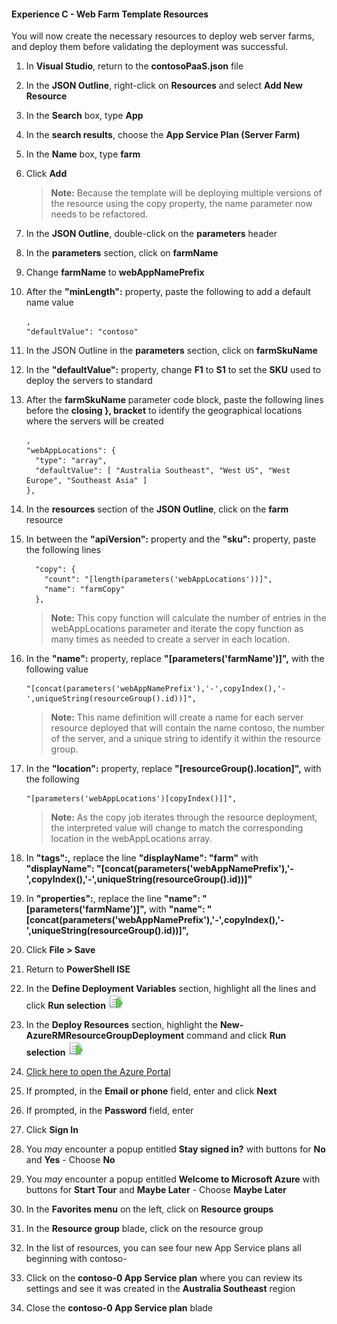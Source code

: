 #### Experience C - Web Farm Template Resources

You will now create the necessary resources to deploy web server farms, and deploy them before validating the deployment was successful.

1. In **Visual Studio**, return to the **contosoPaaS.json** file

1. In the **JSON Outline**, right-click on **Resources** and select **Add New Resource**

1. In the **Search** box, type **App**

1. In the **search results**, choose the **App Service Plan (Server Farm)** 

1. In the **Name** box, type **farm**

1. Click **Add**

    > **Note:** Because the template will be deploying multiple versions of the resource using the copy property, the name parameter now needs to be refactored. 

1. In the **JSON Outline**, double-click on the **parameters** header

1. In the **parameters** section, click on **farmName** 

1. Change **farmName** to **webAppNamePrefix**

1. After the **"minLength":** property, paste the following to add a default name value 

    ```
	,
	"defaultValue": "contoso"
    ```

1. In the JSON Outline in the **parameters** section, click on **farmSkuName** 

1. In the **"defaultValue":** property, change **F1** to **S1** to set the **SKU** used to deploy the servers to standard

1. After the **farmSkuName** parameter code block, paste the following lines before the **closing }, bracket** to identify the geographical locations where the servers will be created

    ```
	,
    "webAppLocations": {
      "type": "array",
      "defaultValue": [ "Australia Southeast", "West US", "West Europe", "Southeast Asia" ]
    },
    ```

1. In the **resources** section of the **JSON Outline**, click on the **farm** resource

1. In between the **"apiVersion":** property and the **"sku":** property, paste the following lines

    ```
      "copy": {
        "count": "[length(parameters('webAppLocations'))]",
        "name": "farmCopy"
      },
    ```
	
    > **Note:** This copy function will calculate the number of entries in the webAppLocations parameter and iterate the copy function as many times as needed to create a server in each location. 

1. In the **"name":** property, replace **"[parameters('farmName')]",** with the following value

    ```
	"[concat(parameters('webAppNamePrefix'),'-',copyIndex(),'-',uniqueString(resourceGroup().id))]",
    ```
	
    > **Note:** This name definition will create a name for each server resource deployed that will contain the name contoso, the number of the server, and a unique string to identify it within the resource group. 

1. In the **"location":** property, replace **"[resourceGroup().location]",** with the following

    ```
	"[parameters('webAppLocations')[copyIndex()]]",
    ```
    > **Note:** As the copy job iterates through the resource deployment, the interpreted value will change to match the corresponding location in the webAppLocations array.

1. In **"tags":,** replace the line **"displayName": "farm"** with **"displayName": "[concat(parameters('webAppNamePrefix'),'-',copyIndex(),'-',uniqueString(resourceGroup().id))]"**

1. In **"properties":**, replace the line **"name": "[parameters('farmName')]",** with **"name": "[concat(parameters('webAppNamePrefix'),'-',copyIndex(),'-',uniqueString(resourceGroup().id))]",**

1. Click **File > Save**

1. Return to **PowerShell ISE**

1. In the **Define Deployment Variables** section, highlight all the lines and click **Run selection** ![image](imgs/runselection.png)

1. In the **Deploy Resources** section, highlight the **New-AzureRMResourceGroupDeployment** command and click **Run selection** ![image](imgs/runselection.png)

1. [Click here to open the Azure Portal](https://portal.azure.com)

1. If prompted, in the **Email or phone** field, enter **<inject key="AzureAdUserEmail"/>** and click **Next**

1. If prompted, in the **Password** field, enter **<inject key="AzureAdUserPassword"/>**

1. Click **Sign In**

1. You _may_ encounter a popup entitled **Stay signed in?** with buttons for **No** and **Yes** - Choose **No**

1. You _may_ encounter a popup entitled **Welcome to Microsoft Azure** with buttons for **Start Tour** and **Maybe Later** - Choose **Maybe Later**

1. In the **Favorites menu** on the left, click on **Resource groups**

1. In the **Resource group** blade, click on the **<inject story-id="story://content-private/content/iai/arm/masteringarmshared" key="resourceGroupName"/>** resource group

1. In the list of resources, you can see four new App Service plans all beginning with contoso-  

1. Click on the **contoso-0 App Service plan** where you can review its settings and see it was created in the **Australia Southeast** region 

1. Close the **contoso-0 App Service plan** blade

